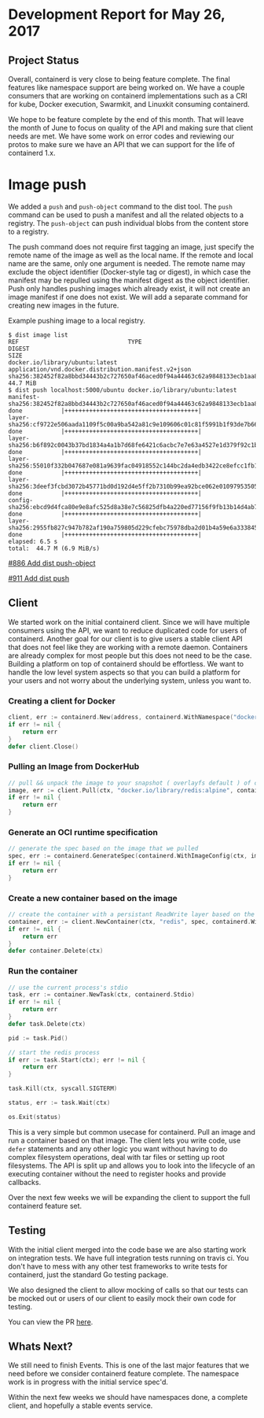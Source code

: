 # Development Report for May 26, 2017

## Project Status

Overall, containerd is very close to being feature complete.  The final features like namespace support are being worked on.  We have a couple consumers that are working on containerd implementations such as a CRI for kube, Docker execution, Swarmkit, and Linuxkit consuming containerd.

We hope to be feature complete by the end of this month.  That will leave the month of June to focus on quality of the API and making sure that client needs are met.  We have some work on error codes and reviewing our protos to make sure we have an API that we can support for the life of containerd 1.x.

# Image push

We added a `push` and `push-object` command to the dist tool. The `push` command
can be used to push a manifest and all the related objects to a registry. The
`push-object` can push individual blobs from the content store to a registry.

The push command does not require first tagging an image, just specify the
remote name of the image as well as the local name. If the remote and local
name are the same, only one argument is needed. The remote name may exclude
the object identifier (Docker-style tag or digest), in which case the manifest
may be repulled using the manifest digest as the object identifier. Push only
handles pushing images which already exist, it will not create an image manifest
if one does not exist. We will add a separate command for creating new images in
the future.

Example pushing image to a local registry.
```
$ dist image list
REF                               TYPE                                                 DIGEST                                                                  SIZE
docker.io/library/ubuntu:latest   application/vnd.docker.distribution.manifest.v2+json sha256:382452f82a8bbd34443b2c727650af46aced0f94a44463c62a9848133ecb1aa8 44.7 MiB
$ dist push localhost:5000/ubuntu docker.io/library/ubuntu:latest
manifest-sha256:382452f82a8bbd34443b2c727650af46aced0f94a44463c62a9848133ecb1aa8: done           |++++++++++++++++++++++++++++++++++++++|
layer-sha256:cf9722e506aada1109f5c00a9ba542a81c9e109606c01c81f5991b1f93de7b66:    done           |++++++++++++++++++++++++++++++++++++++|
layer-sha256:b6f892c0043b37bd1834a4a1b7d68fe6421c6acbc7e7e63a4527e1d379f92c1b:    done           |++++++++++++++++++++++++++++++++++++++|
layer-sha256:55010f332b047687e081a9639fac04918552c144bc2da4edb3422ce8efcc1fb1:    done           |++++++++++++++++++++++++++++++++++++++|
layer-sha256:3deef3fcbd3072b45771bd0d192d4e5ff2b7310b99ea92bce062e01097953505:    done           |++++++++++++++++++++++++++++++++++++++|
config-sha256:ebcd9d4fca80e9e8afc525d8a38e7c56825dfb4a220ed77156f9fb13b14d4ab7:   done           |++++++++++++++++++++++++++++++++++++++|
layer-sha256:2955fb827c947b782af190a759805d229cfebc75978dba2d01b4a59e6a333845:    done           |++++++++++++++++++++++++++++++++++++++|
elapsed: 6.5 s                                                                    total:  44.7 M (6.9 MiB/s)
```

[#886 Add dist push-object](https://github.com/containerd/containerd/pull/886)

[#911 Add dist push](https://github.com/containerd/containerd/pull/911)

## Client

We started work on the initial containerd client.  Since we will have multiple consumers using the API, we want to reduce duplicated code for users of containerd.  Another goal for our client is to give users a stable client API that does not feel like they are working with a remote daemon.  Containers are already complex for most people but this does not need to be the case.  Building a platform on top of containerd should be effortless.  We want to handle the low level system aspects so that you can build a platform for your users and not worry about the underlying system, unless you want to.


### Creating a client for Docker

```go
client, err := containerd.New(address, containerd.WithNamespace("docker"))
if err != nil {
	return err
}
defer client.Close()
```

### Pulling an Image from DockerHub

```go
// pull && unpack the image to your snapshot ( overlayfs default ) of choice
image, err := client.Pull(ctx, "docker.io/library/redis:alpine", containerd.WithPullUnpack)
if err != nil {
	return err
}
```

### Generate an OCI runtime specification

```go
// generate the spec based on the image that we pulled
spec, err := containerd.GenerateSpec(containerd.WithImageConfig(ctx, image))
if err != nil {
	return err
}
```

### Create a new container based on the image

```go
// create the container with a persistant ReadWrite layer based on the image and spec
container, err := client.NewContainer(ctx, "redis", spec, containerd.WithNewRootFS("redis-rootfs", image))
if err != nil {
	return err
}
defer container.Delete(ctx)
```

### Run the container

```go
// use the current process's stdio
task, err := container.NewTask(ctx, containerd.Stdio)
if err != nil {
	return err
}
defer task.Delete(ctx)

pid := task.Pid()

// start the redis process
if err := task.Start(ctx); err != nil {
	return err
}

task.Kill(ctx, syscall.SIGTERM)

status, err := task.Wait(ctx)

os.Exit(status)
```

This is a very simple but common usecase for containerd.  Pull an image and run a container based on that image.  The client lets you write code, use `defer` statements and any other logic you want without having to do complex filesystem operations, deal with tar files or setting up root filesystems.  The API is split up and allows you to look into the lifecycle of an executing container without the need to register hooks and provide callbacks.

Over the next few weeks we will be expanding the client to support the full containerd feature set.

## Testing

With the initial client merged into the code base we are also starting work on integration tests.  We have full integration tests running on travis ci.  You don't have to mess with any other test frameworks to write tests for containerd, just the standard Go testing package.

We also designed the client to allow mocking of calls so that our tests can be mocked out or users of our client to easily mock their own code for testing.

You can view the PR [here](https://github.com/containerd/containerd/pull/910).


## Whats Next?

We still need to finish Events.  This is one of the last major features that we need before we consider containerd feature complete.  The namespace work is in progress with the initial service spec'd.

Within the next few weeks we should have namespaces done, a complete client, and hopefully a stable events service.
